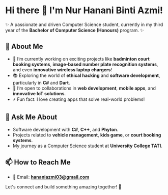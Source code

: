 
<!--
**hananiazmi/hananiazmi** is a ✨ _special_ ✨ repository because its `README.md` (this file) appears on your GitHub profile.

Here are some ideas to get you started:

- 🔭 I’m currently working on ...
- 🌱 I’m currently learning ...
- 👯 I’m looking to collaborate on ...
- 🤔 I’m looking for help with ...
- 💬 Ask me about ...
- 📫 How to reach me: ...
- 😄 Pronouns: ...
- ⚡ Fun fact: ...
-->

# Hi there 👋 I'm Nur Hanani Binti Azmi!  

✨ A passionate and driven Computer Science student, currently in my third year of the **Bachelor of Computer Science (Honours)** program. ✨  

## 🌱 About Me  
- 🔭 I’m currently working on exciting projects like **badminton court booking systems**, **image-based number plate recognition systems**, and even **innovative wireless laptop chargers**!  
- 📚 Exploring the world of **ethical hacking** and **software development**, particularly in **C#** and **Dart**.  
- 👯 I’m open to collaborations in **web development**, **mobile apps**, and **innovative IoT solutions**.  
- ⚡ Fun fact: I love creating apps that solve real-world problems!  

## 💬 Ask Me About  
- Software development with **C#**, **C++**, and **Phyton**.  
- Projects related to **vehicle management**, **kids game**, or **court booking systems**.  
- My journey as a Computer Science student at **University College TATI**.

## 📫 How to Reach Me  
- 📧 Email: **[hananiazmi03@gmail.com](mailto:hananiazmi03@gmail.com)**  

Let's connect and build something amazing together! 🚀  

